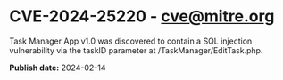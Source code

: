 # CVE-2024-25220 - cve@mitre.org

Task Manager App v1.0 was discovered to contain a SQL injection vulnerability via the taskID parameter at /TaskManager/EditTask.php.

**Publish date:** 2024-02-14

